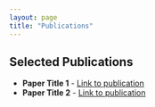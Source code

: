 ```yaml
---
layout: page
title: "Publications"
---
```


## Selected Publications
- **Paper Title 1** - [Link to publication](#)
- **Paper Title 2** - [Link to publication](#)
